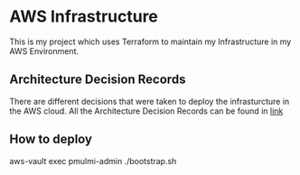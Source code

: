 # AWS Infrastructure

This is my project which uses Terraform to maintain my Infrastructure in my AWS Environment.

## Architecture Decision Records
There are different decisions that were taken to deploy the infrasturcture in the AWS cloud. All the Architecture Decision Records can be
found in [link](/doc/adr/)

## How to deploy

aws-vault exec pmulmi-admin ./bootstrap.sh
